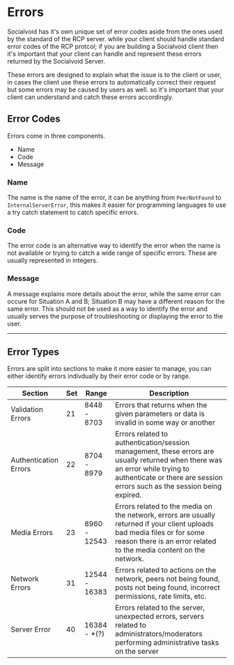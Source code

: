# Errors

Socialvoid has it's own unique set of error codes aside from the ones
used by the standard of the RCP server. while your client should handle
standard error codes of the RCP protcol; if you are building a Socialvoid
client then it's important that your client can handle and represent these
errors returned by the Socialvoid Server.

These errors are designed to explain what the issue is to the client or
user, in cases the client use these errors to automatically correct their
request but some errors may be caused by users as well. so it's important
that your client can understand and catch these errors accordingly.


## Error Codes

Errors come in three components.

 - Name
 - Code
 - Message

### Name
The name is the name of the error, it can be anything from `PeerNotFound`
to `InternalServerError`, this makes it easier for programming languages
to use a try catch statement to catch specific errors.

### Code
The error code is an alternative way to identify the error when the
name is not available or trying to catch a wide range of specific errors.
These are usually represented in integers.

### Message
A message explains more details about the error, while the same error
can occure for Situation A and B; Situation B may have a different reason
for the same error. This should not be used as a way to identify the error
and usually serves the purpose of troubleshooting or displaying the error
to the user.

--------------------------------------------------------------------------

## Error Types

Errors are split into sections to make it more easier to manage, you can
either identify errors indivdually by their error code or by range.

| Section               | Set | Range         | Description                                                                                                                                                                                                |
|-----------------------|-----|---------------|------------------------------------------------------------------------------------------------------------------------------------------------------------------------------------------------------------|
| Validation Errors     | 21  | 8448 - 8703   | Errors that returns when the given parameters or data is invalid in some way or another                                                                                                                    |
| Authentication Errors | 22  | 8704 - 8979   | Errors related to authentication/session management, these errors are usually returned when there was an error while trying to authenticate or there are session errors such as the session being expired. |
| Media Errors          | 23  | 8960 - 12543  | Errors related to the media on the network, errors are usually returned if your client uploads bad media files or for some reason there is an error related to the media content on the network.           |
| Network Errors        | 31  | 12544 - 16383 | Errors related to actions on the network, peers not being found, posts not being found, incorrect permissions, rate limits, etc.                                                                           |
| Server Error          | 40  | 16384 - *(?)  | Errors related to the server, unexpected errors, servers related to administrators/moderators performing administrative tasks on the server                                                                |

## 